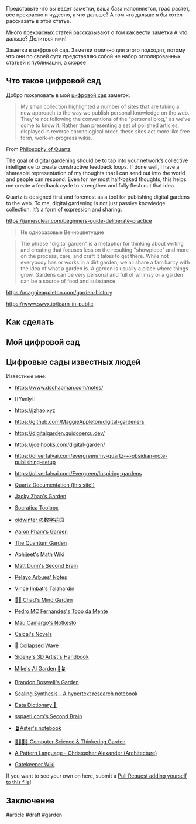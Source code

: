 Представьте что вы ведет заметки, ваша база наполняется, граф растет, все прекрасно и чудесно, а что дальше? А том что дальше я бы хотел рассказать в этой статье.

Много прекрасных статей рассказывают о том как вести заметки 
А что дальше? Делиться ими!

Заметки в цифровой сад. Заметки отлично для этого подходят, потому что они по своей сути представляю собой не набор отполированных статьей к публикации, а скорее 

## Что такое цифровой сад

Добро пожаловать в мой [цифровой сад](https://maggieappleton.com/garden-history) заметок. 

> My small collection highlighted a number of sites that are taking a new approach to the way we publish personal knowledge on the web.
> They're not following the conventions of the "personal blog," as we've come to know it. Rather than presenting a set of polished articles, displayed in reverse chronological order, these sites act more like free form, work-in-progress wikis.

From [Philosophy of Quartz](https://quartz.jzhao.xyz/philosophy)

The goal of digital gardening should be to tap into your network’s collective intelligence to create constructive feedback loops. If done well, I have a shareable representation of my thoughts that I can send out into the world and people can respond. Even for my most half-baked thoughts, this helps me create a feedback cycle to strengthen and fully flesh out that idea.

Quartz is designed first and foremost as a tool for publishing digital gardens to the web. To me, digital gardening is not just passive knowledge collection. It’s a form of expression and sharing.

https://jamesclear.com/beginners-guide-deliberate-practice

>Не одноразовые
>Вeчноцветущие 

> The phrase "digital garden" is a metaphor for thinking about writing and creating that focuses less on the resulting "showpiece" and more on the process, care, and craft it takes to get there. While not everybody has or works in a dirt garden, we all share a familiarity with the idea of what a garden is.
>A garden is usually a place where things grow.
>Gardens can be very personal and full of whimsy or a garden can be a source of food and substance.

https://maggieappleton.com/garden-history

https://www.swyx.io/learn-in-public

## Как сделать

## Мой цифровой сад


## Цифровые сады известных людей

Известные мне:
- https://www.dschapman.com/notes/
- [[Yenly]]
- https://jzhao.xyz
- https://github.com/MaggieAppleton/digital-gardeners
- https://digitalgarden.guidopercu.dev/
- https://joelhooks.com/digital-garden/
- https://oliverfalvai.com/evergreen/my-quartz-+-obsidian-note-publishing-setup
- https://oliverfalvai.com/Evergreen/Inspiring-gardens

- [Quartz Documentation (this site!)](https://quartz.jzhao.xyz/)
- [Jacky Zhao's Garden](https://jzhao.xyz/)
- [Socratica Toolbox](https://toolbox.socratica.info/)
- [oldwinter の数字花园](https://garden.oldwinter.top/)
- [Aaron Pham's Garden](https://aarnphm.xyz/)
- [The Quantum Garden](https://quantumgardener.blog/)
- [Abhijeet's Math Wiki](https://abhmul.github.io/quartz/Math-Wiki/)
- [Matt Dunn's Second Brain](https://mattdunn.info/)
- [Pelayo Arbues' Notes](https://pelayoarbues.github.io/)
- [Vince Imbat's Talahardin](https://vinceimbat.com/)
- [🧠🌳 Chad's Mind Garden](https://www.chadly.net/)
- [Pedro MC Fernandes's Topo da Mente](https://www.pmcf.xyz/topo-da-mente/)
- [Mau Camargo's Notkesto](https://notes.camargomau.com/)
- [Caicai's Novels](https://imoko.cc/blog/caicai/)
- [🌊 Collapsed Wave](https://collapsedwave.com/)
- [Sideny's 3D Artist's Handbook](https://sidney-eliot.github.io/3d-artists-handbook/)
- [Mike's AI Garden 🤖🪴](https://mwalton.me/)
- [Brandon Boswell's Garden](https://brandonkboswell.com)
- [Scaling Synthesis - A hypertext research notebook](https://scalingsynthesis.com/)
- [Data Dictionary 🧠](https://glossary.airbyte.com/)
- [sspaeti.com's Second Brain](https://brain.sspaeti.com/)
- [🪴Aster's notebook](https://notes.asterhu.com)
- [🥷🏻🌳🍃 Computer Science & Thinkering Garden](https://notes.yxy.ninja)
- [A Pattern Language - Christopher Alexander (Architecture)](https://patternlanguage.cc/)
- [Gatekeeper Wiki](https://www.gatekeeper.wiki)

If you want to see your own on here, submit a [Pull Request adding yourself to this file](https://github.com/jackyzha0/quartz/blob/v4/docs/showcase.md)!

## Заключение 

#article #draft #garden
